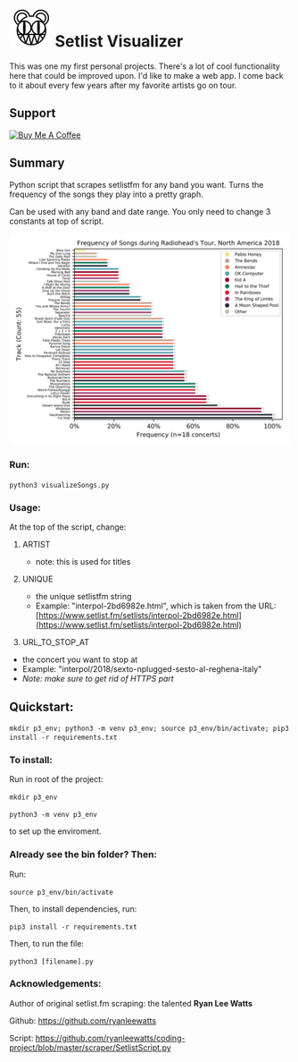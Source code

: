 # ![logo](./img/bear.JPG) Setlist Visualizer

This was one my first personal projects. There's a lot of cool functionality here that could be improved upon. I'd like to make a web app. I come back to it about every few years after my favorite artists go on tour.

## Support

<a href="https://www.buymeacoffee.com/leftonread" target="_blank"><img src="https://cdn.buymeacoffee.com/buttons/v2/default-yellow.png" alt="Buy Me A Coffee" style="height: 60px !important;width: 217px !important;" ></a>

## Summary

Python script that scrapes setlistfm for any band you want. Turns the frequency of the songs they play into a pretty graph.

Can be used with any band and date range. You only need to change 3 constants at top of script.

![graph](./img/example.jpeg)

### Run:

`python3 visualizeSongs.py`

### Usage:

At the top of the script, change:

1. ARTIST

   - note: this is used for titles

2. UNIQUE

   - the unique setlistfm string
   - Example: "interpol-2bd6982e.html", which is taken from the URL: [https://www.setlist.fm/setlists/interpol-2bd6982e.html](https://www.setlist.fm/setlists/interpol-2bd6982e.html)

3. URL_TO_STOP_AT

- the concert you want to stop at
- Example: "interpol/2018/sexto-nplugged-sesto-al-reghena-italy"
- _Note: make sure to get rid of HTTPS part_

## Quickstart:

```
mkdir p3_env; python3 -m venv p3_env; source p3_env/bin/activate; pip3 install -r requirements.txt
```

### To install:

Run in root of the project:

`mkdir p3_env`

`python3 -m venv p3_env`

to set up the enviroment.

### Already see the bin folder? Then:

Run:

`source p3_env/bin/activate`

Then, to install dependencies, run:

`pip3 install -r requirements.txt`

Then, to run the file:

`python3 [filename].py`

### Acknowledgements:

Author of original setlist.fm scraping: the talented **Ryan Lee Watts**

Github: https://github.com/ryanleewatts

Script: https://github.com/ryanleewatts/coding-project/blob/master/scraper/SetlistScript.py
